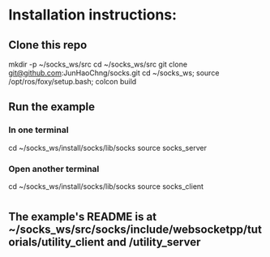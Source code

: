 # Installation instructions:

## Clone this repo

mkdir -p ~/socks_ws/src
cd ~/socks_ws/src
git clone git@github.com:JunHaoChng/socks.git
cd ~/socks_ws; source /opt/ros/foxy/setup.bash; colcon build

## Run the example

### In one terminal
cd ~/socks_ws/install/socks/lib/socks
source socks_server
### Open another terminal
cd ~/socks_ws/install/socks/lib/socks
source socks_client
#
## The example's README is at ~/socks_ws/src/socks/include/websocketpp/tutorials/utility_client and /utility_server
